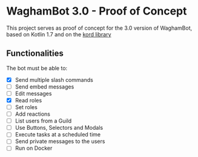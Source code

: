 # WaghamBot 3.0 - Proof of Concept

This project serves as proof of concept for the 3.0 version of WaghamBot, 
based on Kotlin 1.7 and on the [kord library](https://github.com/kordlib/kord)

## Functionalities

The bot must be able to:<br>

* [X] Send multiple slash commands
* [ ] Send embed messages
* [ ] Edit messages
* [X] Read roles
* [ ] Set roles
* [ ] Add reactions
* [ ] List users from a Guild
* [ ] Use Buttons, Selectors and Modals
* [ ] Execute tasks at a scheduled time
* [ ] Send private messages to the users
* [ ] Run on Docker